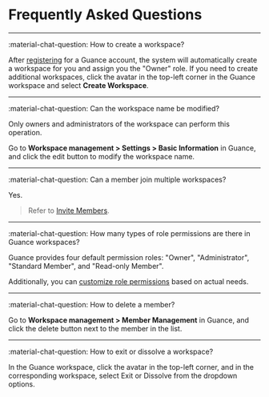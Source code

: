 # Frequently Asked Questions
---

:material-chat-question: How to create a workspace?

After [registering](https://auth.guance.com/register) for a Guance account, the system will automatically create a workspace for you and assign you the "Owner" role. If you need to create additional workspaces, click the avatar in the top-left corner in the Guance workspace and select **Create Workspace**.

---

:material-chat-question: Can the workspace name be modified?

Only owners and administrators of the workspace can perform this operation.

Go to **Workspace management > Settings > Basic Information** in Guance, and click the edit button to modify the workspace name.

---

:material-chat-question: Can a member join multiple workspaces?

Yes.

> Refer to [Invite Members](./invite-member.md).

---

:material-chat-question: How many types of role permissions are there in Guance workspaces?

Guance provides four default permission roles: "Owner", "Administrator", "Standard Member", and "Read-only Member".

Additionally, you can [customize role permissions](./role-management.md#customized-roles) based on actual needs.

---

:material-chat-question: How to delete a member?

Go to **Workspace management > Member Management** in Guance, and click the delete button next to the member in the list.

---

:material-chat-question: How to exit or dissolve a workspace?

In the Guance workspace, click the avatar in the top-left corner, and in the corresponding workspace, select Exit or Dissolve from the dropdown options.
